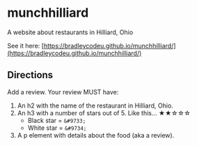 # munchhilliard
A website about restaurants in Hilliard, Ohio

See it here: [https://bradleycodeu.github.io/munchhilliard/](https://bradleycodeu.github.io/munchhilliard/)

## Directions

Add a review. Your review MUST have:
  1.  An h2 with the name of the restaurant in Hilliard, Ohio.
  1.  An h3 with a number of stars out of 5. Like this... &#9733;&#9733;&#9734;&#9734;&#9734;
      -   Black star = `&#9733;`
      -   White star = `&#9734;`
  1.  A p element with details about the food (aka a review).
